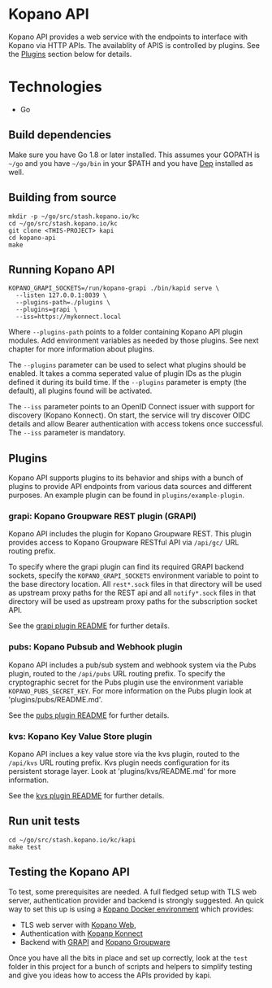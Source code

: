 # Kopano API

Kopano API provides a web service with the endpoints to interface with Kopano
via HTTP APIs. The availablity of APIS is controlled by plugins. See the [Plugins](#Plugins)
section below for details.

# Technologies

- Go

## Build dependencies

Make sure you have Go 1.8 or later installed. This assumes your GOPATH is `~/go` and
you have `~/go/bin` in your $PATH and you have [Dep](https://golang.github.io/dep/)
installed as well.

## Building from source

```
mkdir -p ~/go/src/stash.kopano.io/kc
cd ~/go/src/stash.kopano.io/kc
git clone <THIS-PROJECT> kapi
cd kopano-api
make
```

## Running Kopano API

```
KOPANO_GRAPI_SOCKETS=/run/kopano-grapi ./bin/kapid serve \
  --listen 127.0.0.1:8039 \
  --plugins-path=./plugins \
  --plugins=grapi \
  --iss=https://mykonnect.local
```

Where `--plugins-path` points to a folder containing Kopano API plugin modules.
Add environment variables as needed by those plugins. See next chapter for
more information about plugins.

The `--plugins` parameter can be used to select what plugins should be enabled.
It takes a comma seperated value of plugin IDs as the plugin defined it during
its build time. If the `--plugins` parameter is empty (the default), all plugins
found will be activated.

The `--iss` parameter points to an OpenID Connect issuer with support for
discovery (Kopano Konnect). On start, the service will try discover OIDC details
and allow Bearer authentication with access tokens once successful. The `--iss`
parameter is mandatory.

## Plugins

Kopano API supports plugins to its behavior and ships with a bunch of
plugins to provide API endpoints from various data sources and different
purposes. An example plugin can be found in `plugins/example-plugin`.

### grapi: Kopano Groupware REST plugin (GRAPI)

Kopano API includes the plugin for Kopano Groupware REST. This plugin provides
access to Kopano Groupware RESTful API via `/api/gc/` URL routing prefix.

To specify where the grapi plugin can find its required GRAPI backend sockets,
specify the `KOPANO_GRAPI_SOCKETS` environment variable to point to the base
directory location. All `rest*.sock` files in that directory will be used as
upstream proxy paths for the REST api and all `notify*.sock` files in that
directory will be used as upstream proxy paths for the subscription socket API.

See the [grapi plugin README](https://stash.kopano.io/projects/KC/repos/kapi/browse/plugins/grapi/README.md) for further details.

### pubs: Kopano Pubsub and Webhook plugin

Kopano API includes a pub/sub system and webhook system via the Pubs plugin,
routed to the `/api/pubs` URL routing prefix. To specify the cryptographic
secret for the Pubs plugin use the environment variable
`KOPANO_PUBS_SECRET_KEY`. For more information on the Pubs plugin look at
'plugins/pubs/README.md'.

See the [pubs plugin README](https://stash.kopano.io/projects/KC/repos/kapi/browse/plugins/pubs/README.md) for further details.

### kvs: Kopano Key Value Store plugin

Kopano API inclues a key value store via the kvs plugin, routed to the
`/api/kvs` URL routing prefix. Kvs plugin needs configuration for its persistent
storage layer. Look at 'plugins/kvs/README.md' for more information.

See the [kvs plugin README](https://stash.kopano.io/projects/KC/repos/kapi/browse/plugins/kvs/README.md) for further details.

## Run unit tests

```
cd ~/go/src/stash.kopano.io/kc/kapi
make test
```

## Testing the Kopano API

To test, some prerequisites are needed. A full fledged setup with TLS web server,
authentication provider and backend is strongly suggested. An quick way to set
this up is using a [Kopano Docker environment](https://github.com/kopano-dev/kopano-docker) which
provides:

  - TLS web server with [Kopano Web](https://stash.kopano.io/projects/KGOL/repos/kweb),
  - Authentication with [Kopanp Konnect](https://stash.kopano.io/projects/KC/repos/konnect)
  - Backend with [GRAPI](https://stash.kopano.io/projects/KC/repos/grapi) and [Kopano Groupware](https://stash.kopano.io/projects/KC/repos/kopanocore)

Once you have all the bits in place and set up correctly, look at the `test`
folder in this project for a bunch of scripts and helpers to simplify testing
and give you ideas how to access the APIs provided by kapi.
